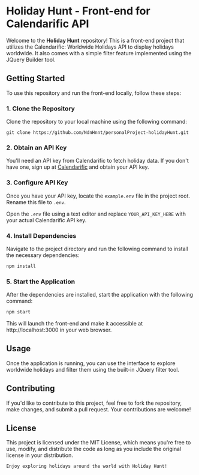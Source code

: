 # Holiday Hunt - Front-end for Calendarific API

Welcome to the **Holiday Hunt** repository! This is a front-end project that utilizes the Calendarific: Worldwide Holidays API to display holidays worldwide. It also comes with a simple filter feature implemented using the JQuery Builder tool.

## Getting Started

To use this repository and run the front-end locally, follow these steps:

### 1. Clone the Repository

Clone the repository to your local machine using the following command:

```
git clone https://github.com/NdnHnnt/personalProject-holidayHunt.git
```

### 2. Obtain an API Key

You'll need an API key from Calendarific to fetch holiday data. If you don't have one, sign up at [Calendarific](https://calendarific.com/) and obtain your API key.

### 3. Configure API Key

Once you have your API key, locate the `example.env` file in the project root. Rename this file to `.env`.

Open the `.env` file using a text editor and replace `YOUR_API_KEY_HERE` with your actual Calendarific API key.

### 4. Install Dependencies

Navigate to the project directory and run the following command to install the necessary dependencies:

```bash
npm install
```

### 5. Start the Application

After the dependencies are installed, start the application with the following command:

```bash
npm start
```

This will launch the front-end and make it accessible at http://localhost:3000 in your web browser.

## Usage
Once the application is running, you can use the interface to explore worldwide holidays and filter them using the built-in JQuery filter tool.

## Contributing
If you'd like to contribute to this project, feel free to fork the repository, make changes, and submit a pull request. Your contributions are welcome!

## License
This project is licensed under the MIT License, which means you're free to use, modify, and distribute the code as long as you include the original license in your distribution.

```
Enjoy exploring holidays around the world with Holiday Hunt!
```

